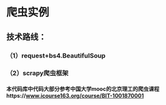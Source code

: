 # 爬虫实例
## 技术路线：
### （1）request+bs4.BeautifulSoup
### （2）scrapy爬虫框架

#### 本代码库中代码大部分参考中国大学mooc的北京理工的爬虫课程https://www.icourse163.org/course/BIT-1001870001
